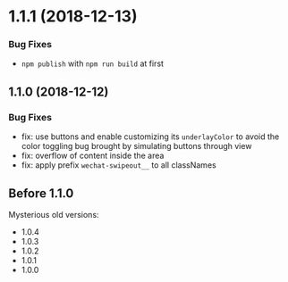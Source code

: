 # 1.1.1 (2018-12-13)

### Bug Fixes

* `npm publish` with `npm run build` at first

## 1.1.0 (2018-12-12)

### Bug Fixes

* fix: use buttons and enable customizing its `underlayColor` to avoid the color toggling bug brought by simulating buttons through view
* fix: overflow of content inside the area
* fix: apply prefix `wechat-swipeout__` to all classNames

## Before 1.1.0

Mysterious old versions:

- 1.0.4
- 1.0.3
- 1.0.2
- 1.0.1
- 1.0.0